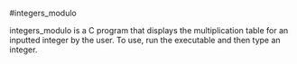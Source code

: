 #integers_modulo

integers_modulo is a C program that displays the multiplication table for an inputted integer by the user.
To use, run the executable and then type an integer.


